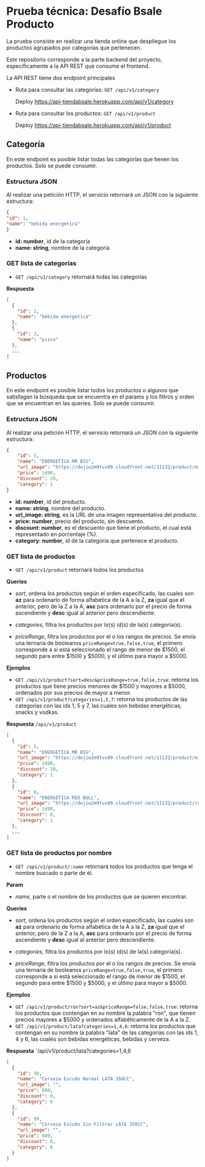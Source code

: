 # Prueba técnica: Desafío Bsale Producto

La prueba consiste en realizar una tienda online que despliegue los productos agrupados por categorías que pertenecen.

Este repositorio corresponde a la parte backend del proyecto, específicamente a la API REST que consume el frontend.

La API REST tiene dos endpoint principales

* Ruta para consultar las categorías: `GET /api/v1/category`

    Deploy https://api-tiendabsale.herokuapp.com/api/v1/category 

* Ruta para consultar los productos: `GET /api/v1/product`

    Deploy https://api-tiendabsale.herokuapp.com/api/v1/product
## Categoría

En este endpoint es posible listar todas las categorías que tienen los productos. Solo se puede consumir.

### Estructura JSON

Al realizar una petición HTTP, el servicio retornará un JSON con la siguiente estructura:

```json
{
"id": 1,
"name": "bebida energetica"
}
```

* **id: number**, id de la categoría
* **name: string**, nombre de la categoría

### GET lista de categorías

* ```GET /api/v1/category``` retornará todas las categorías

**Respuesta**
```json
[
  {
    "id": 1,
    "name": "bebida energetica"
  },
  {
    "id": 2,
    "name": "pisco"
  },
  ...
]
```

## Productos

En este endpoint es posible listar todos los productos o algunos que satisfagan la búsqueda que se encuentra en el params y los filtros y orden que se encuentran en las queries. Solo se puede consumir.

### Estructura JSON

Al realizar una petición HTTP, el servicio retornará un JSON con la siguiente estructura:

```json
{
    "id": 5,
    "name": "ENERGETICA MR BIG",
    "url_image": "https://dojiw2m9tvv09.cloudfront.net/11132/product/misterbig3308256.jpg",
    "price": 1490,
    "discount": 20,
    "category": 1
}
```

* **id: number**, id del producto.
* **name: string**, nombre del producto.
* **url_image: string**, es la URL de una imagen representativa del producto.
* **price: number**, precio del producto, sin descuento.
* **discount: number**, es el descuento que tiene el producto, el cual está representado en porcentaje (%).
* **category: number**, id de la categoría que pertenece el producto.

### GET lista de productos

* `GET /api/v1/product` retornará todos los productos

**Queries**

* *sort*, ordena los productos según el orden especificado, las cuales son **az** para ordenarlo de forma alfabetica de la A a la Z, **za** igual que el anterior, pero de la Z a la A, **asc** para ordenarlo por el precio de forma ascendiente y **desc** igual al anterior pero descendiente.

* *categories*, filtra los productos por lo(s) id(s) de la(s) categoría(s).

* *priceRange*, filtra los productos por el o los rangos de precios. Se envía una ternaria de booleanos `priceRange=true,false,true`, el primero corresponde a si está seleccionado el rango de menor de $1500, el segundo para entre $1500 y $5000, y el último para mayor a $5000.

**Ejemplos**
* `GET /api/v1/product?sort=desc&priceRange=true,false,true`: retorna los productos que tiene precios menores de $1500 y mayores a $5000, ordenados por sus precios de mayor a menor.
* `GET /api/v1/product?categories=1,5,7`: retorna los productos de las categorías con las ids 1, 5 y 7, las cuales son bebidas energéticas, snacks y vodkas.

**Respuesta** `/api/v1/product`
```json
[
  {
    "id": 5,
    "name": "ENERGETICA MR BIG",
    "url_image": "https://dojiw2m9tvv09.cloudfront.net/11132/product/misterbig3308256.jpg",
    "price": 1490,
    "discount": 20,
    "category": 1
  },
  {
    "id": 6,
    "name": "ENERGETICA RED BULL",
    "url_image": "https://dojiw2m9tvv09.cloudfront.net/11132/product/redbull8381.jpg",
    "price": 1490,
    "discount": 0,
    "category": 1
  },
  ...
]
```

### GET lista de productos por nombre

* `GET /api/v1/product/:name` retornará todos los productos que tenga el nombre buscado o parte de él.

**Param**

* *name*, parte o el nombre de los productos que se quieren encontrar.

**Queries**

* *sort*, ordena los productos según el orden especificado, las cuales son **az** para ordenarlo de forma alfabética de la A a la Z, **za** igual que el anterior, pero de la Z a la A, **asc** para ordenarlo por el precio de forma ascendiente y **desc** igual al anterior pero descendiente.

* *categories*, filtra los productos por lo(s) id(s) de la(s) categoría(s).

* *priceRange*, filtra los productos por el o los rangos de precios. Se envía una ternaria de booleanos `priceRange=true,false,true`, el primero corresponde a si está seleccionado el rango de menor de $1500, el segundo para entre $1500 y $5000, y el último para mayor a $5000.

**Ejemplos**
* `GET /api/v1/product/ron?sort=az&priceRange=false,false,true`: retorna los productos que contengan en su nombre la palabra "ron", que tienen precios mayores a $5000 y ordenados alfabéticamente de la A a la Z.
* `GET /api/v1/product/lata?categories=1,4,6`: retorna los productos que contengan en su nombre la palabra "lata" de las categorías con las ids 1, 4 y 6, las cuales son bebidas energéticas, bebidas y cerveza.

**Respuesta** `/api/v1/product/lata?categories=1,4,6
```json
[
  {
    "id": 98,
    "name": "Cerveza Escudo Normal LATA 350CC",
    "url_image": "",
    "price": 600,
    "discount": 0,
    "category": 6
  },
  {
    "id": 99,
    "name": "Cerveza Escudo Sin Filtrar LATA 350CC",
    "url_image": "",
    "price": 800,
    "discount": 0,
    "category": 6
  }
]
```